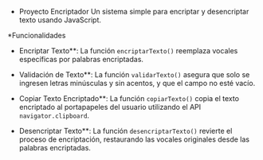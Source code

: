 * Proyecto Encriptador
  Un sistema simple para encriptar y desencriptar texto usando JavaScript.

*Funcionalidades

- Encriptar Texto**: La función `encriptarTexto()` reemplaza vocales específicas por palabras encriptadas.
  
- Validación de Texto**: La función `validarTexto()` asegura que solo se ingresen letras minúsculas y sin acentos, y que el campo no esté vacío.

- Copiar Texto Encriptado**: La función `copiarTexto()` copia el texto encriptado al portapapeles del usuario utilizando el API `navigator.clipboard`.

- Desencriptar Texto**: La función `desencriptarTexto()` revierte el proceso de encriptación, restaurando las vocales originales desde las palabras encriptadas.
